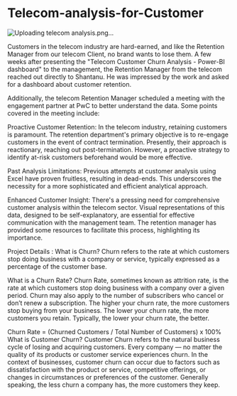 # Telecom-analysis-for-Customer
![Uploading telecom analysis.png…]()

Customers in the telecom industry are hard-earned, and like the Retention Manager from our telecom Client, no brand wants to lose them. A few weeks after presenting the "Telecom Customer Churn Analysis - Power-BI dashboard" to the management, the Retention Manager from the telecom reached out directly to Shantanu. He was impressed by the work and asked for a dashboard about customer retention.

Additionally, the telecom Retention Manager scheduled a meeting with the engagement partner at PwC to better understand the data. Some points covered in the meeting include:

Proactive Customer Retention:
In the telecom industry, retaining customers is paramount. The retention department's primary objective is to re-engage customers in the event of contract termination. Presently, their approach is reactionary, reaching out post-termination. However, a proactive strategy to identify at-risk customers beforehand would be more effective.

Past Analysis Limitations:
Previous attempts at customer analysis using Excel have proven fruitless, resulting in dead-ends. This underscores the necessity for a more sophisticated and efficient analytical approach.

Enhanced Customer Insight:
There's a pressing need for comprehensive customer analysis within the telecom sector. Visual representations of this data, designed to be self-explanatory, are essential for effective communication with the management team. The retention manager has provided some resources to facilitate this process, highlighting its importance.

Project Details :
What is Churn?
Churn refers to the rate at which customers stop doing business with a company or service, typically expressed as a percentage of the customer base.

What is a Churn Rate?
Churn Rate, sometimes known as attrition rate, is the rate at which customers stop doing business with a company over a given period. Churn may also apply to the number of subscribers who cancel or don’t renew a subscription. The higher your churn rate, the more customers stop buying from your business. The lower your churn rate, the more customers you retain. Typically, the lower your churn rate, the better.

Churn Rate = (Churned Customers / Total Number of Customers) x 100%
What is Customer Churn?
Customer Churn refers to the natural business cycle of losing and acquiring customers. Every company — no matter the quality of its products or customer service experiences churn. In the context of businesses, customer churn can occur due to factors such as dissatisfaction with the product or service, competitive offerings, or changes in circumstances or preferences of the customer. Generally speaking, the less churn a company has, the more customers they keep.
